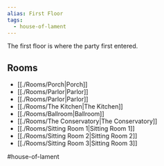 ```yaml
---
alias: First Floor
tags:
  - house-of-lament
---
```


The first floor is where the party first entered.

## Rooms
- [[./Rooms/Porch|Porch]]
- [[./Rooms/Parlor|Parlor]]
- [[./Rooms/Parlor|Parlor]]
- [[./Rooms/The Kitchen|The Kitchen]]
- [[./Rooms/Ballroom|Ballroom]]
- [[./Rooms/The Conservatory|The Conservatory]]
- [[./Rooms/Sitting Room 1|Sitting Room 1]]
- [[./Rooms/Sitting Room 2|Sitting Room 2]]
- [[./Rooms/Sitting Room 3|Sitting Room 3]]

#house-of-lament